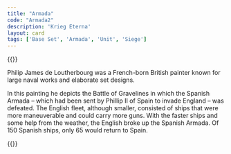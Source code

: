 ```yaml
---
title: "Armada"
code: "Armada2"
description: 'Krieg Eterna'
layout: card
tags: ['Base Set', 'Armada', 'Unit', 'Siege']
---
```

{{<card-detail-page title="Armada2" artwork="Spanish Armada by Philip James de Loutherbourg (1796)" >}}
<p class="rule-paragraph">
Philip James de Loutherbourg was a French-born British painter known for large naval works and elaborate set designs. 
</p>
<p class="rule-paragraph">
In this painting he depicts the Battle of Gravelines in which the Spanish Armada – which had been sent by Phillip II of Spain to invade England – was defeated.  The English fleet, although smaller, consisted of ships that were more maneuverable and could carry more guns.  With the faster ships and some help from the weather, the English broke up the Spanish Armada.  Of 150 Spanish ships, only 65 would return to Spain.
</p>
{{</card-detail-page>}}